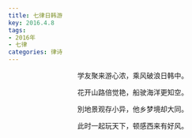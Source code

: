 ```yaml
---
title: 七律日韩游
key: 2016.4.8
tags: 
- 2016年 
- 七律
categories: 律诗
---
```


<p align="center">学友聚来游心浓，乘风破浪日韩中。
</p>
<p align="center">花开山路倍觉艳，船驶海洋更知空。
</p>
<p align="center">別地景观存小异，他乡梦境却大同。
</p>
<p align="center">此时一起玩天下，顿感西来有好风。
</p>
